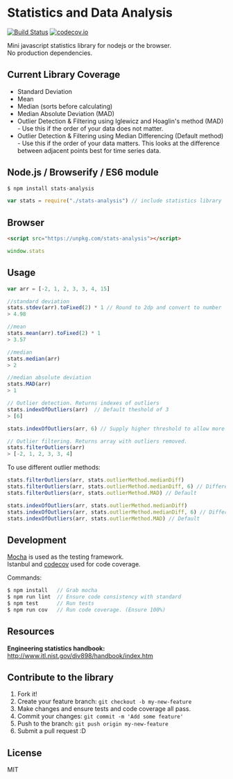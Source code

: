# Statistics and Data Analysis

[![Build Status](https://travis-ci.org/alyssaq/stats-analysis.png?branch=master)](https://travis-ci.org/alyssaq/stats-analysis)
[![codecov.io](https://codecov.io/github/alyssaq/stats-analysis/coverage.svg?branch=master)](https://codecov.io/github/alyssaq/stats-analysis?branch=master)

Mini javascript statistics library for nodejs or the browser.   
No production dependencies.   

## Current Library Coverage

 - Standard Deviation
 - Mean
 - Median (sorts before calculating)
 - Median Absolute Deviation (MAD)
 - Outlier Detection & Filtering using Iglewicz and Hoaglin's method (MAD) - Use this if the order of your data does not matter.
 - Outlier Detection & Filtering using Median Differencing (Default method) - Use this if the order of your data matters. This looks at the difference between adjacent points best for time series data.

## Node.js / Browserify / ES6 module

```js
$ npm install stats-analysis

var stats = require("./stats-analysis") // include statistics library
```

## Browser
```html
<script src="https://unpkg.com/stats-analysis"></script>
```
```js
window.stats
```

## Usage
```js
var arr = [-2, 1, 2, 3, 3, 4, 15]

//standard deviation
stats.stdev(arr).toFixed(2) * 1 // Round to 2dp and convert to number
> 4.98

//mean
stats.mean(arr).toFixed(2) * 1
> 3.57

//median
stats.median(arr)
> 2

//median absolute deviation
stats.MAD(arr)
> 1

// Outlier detection. Returns indexes of outliers
stats.indexOfOutliers(arr)  // Default theshold of 3
> [6]

stats.indexOfOutliers(arr, 6) // Supply higher threshold to allow more outliers.

// Outlier filtering. Returns array with outliers removed.
stats.filterOutliers(arr)
> [-2, 1, 2, 3, 3, 4]
```

To use different outlier methods:
```js
stats.filterOutliers(arr, stats.outlierMethod.medianDiff)
stats.filterOutliers(arr, stats.outlierMethod.medianDiff, 6) // Different threshold
stats.filterOutliers(arr, stats.outlierMethod.MAD) // Default

stats.indexOfOutliers(arr, stats.outlierMethod.medianDiff)
stats.indexOfOutliers(arr, stats.outlierMethod.medianDiff, 6) // Different threshold
stats.indexOfOutliers(arr, stats.outlierMethod.MAD) // Default
```

## Development

[Mocha](http://visionmedia.github.io/mocha/) is used as the testing framework.  
Istanbul and [codecov](https://github.com/cainus/codecov.io) used for code coverage.

Commands:

```js
$ npm install   // Grab mocha
$ npm run lint  // Ensure code consistency with standard
$ npm test      // Run tests
$ npm run cov   // Run code coverage. (Ensure 100%)
```

## Resources

**Engineering statistics handbook:**   
http://www.itl.nist.gov/div898/handbook/index.htm

## Contribute to the library
1. Fork it!
2. Create your feature branch: `git checkout -b my-new-feature`
3. Make changes and ensure tests and code coverage all pass.
4. Commit your changes: `git commit -m 'Add some feature'`
5. Push to the branch: `git push origin my-new-feature`
6. Submit a pull request :D

## License
MIT
